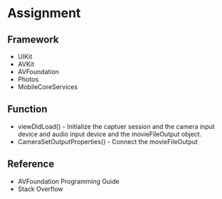 # Assignment

## Framework
* UIKit
* AVKit
* AVFoundation
* Photos
* MobileCoreServices

## Function
* viewDidLoad() - Initialize the captuer session and the camera input device and audio input device and the movieFileOutput object.
* CameraSetOutputProperties() - Connect the movieFileOutput


## Reference
* AVFoundation Programming Guide
* Stack Overflow